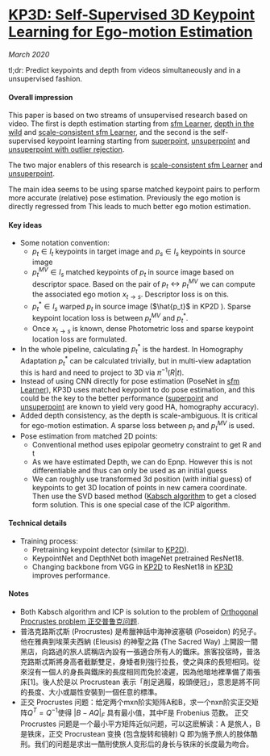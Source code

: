 # [KP3D: Self-Supervised 3D Keypoint Learning for Ego-motion Estimation](https://arxiv.org/abs/1912.03426)

_March 2020_

tl;dr: Predict keypoints and depth from videos simultaneously and in a unsupervised fashion.

#### Overall impression
This paper is based on two streams of unsupervised research based on video. The first is depth estimation starting from [sfm Learner](sfm_learner.md), [depth in the wild](mono_depth_video_in_the_wild.md) and [scale-consistent sfm Learner](sc_sfm_learner.md), and the second is the self-supervised keypoint learning starting from [superpoint](superpoint.md), [unsuperpoint](unsuperpoint.md) and [unsuperpoint with outlier rejection](kp2d.md).

The two major enablers of this research is [scale-consistent sfm Learner](sc_sfm_learner.md) and [unsuperpoint](unsuperpoint.md).

The main idea seems to be using sparse matched keypoint pairs to perform more accurate (relative) pose estimation. Previously the ego motion is directly regressed from This leads to much better ego motion estimation.

#### Key ideas
- Some notation convention:
	- $p_t \in I_t$ keypoints in target image and $p_s \in I_s$ keypoints in source image
	- $p_t^{MV} \in I_s$ matched keypoints of $p_t$ in source image based on descriptor space. Based on the pair of $p_t \leftrightarrow p_t^{MV}$ we can compute the associated ego motion $x_{t \rightarrow s}$. Descriptor loss is on this. 
	- $p_t^* \in I_s$ warped $p_t$ in source image ($\hat{p_t}$ in KP2D ). Sparse keypoint location loss is between $p_t^{MV}$ and $p_t^*$.
	- Once $x_{t \rightarrow s}$ is known, dense Photometric loss and sparse keypoint location loss are formulated.
- In the whole pipeline, calculating $p_t^*$ is the hardest. In Homography Adaptation $p_t^*$ can be calculated trivially, but in multi-view adaptation this is hard and need to project to 3D via $\pi^{-1}(R|t)$.
- Instead of using CNN directly for pose estimation (PoseNet in [sfm Learner](sfm_learner.md)), KP3D uses matched keypoint to do pose estimation, and this could be the key to the better performance ([superpoint](superpoint.md) and [unsuperpoint](unsuperpoint.md) are known to yield very good HA, homography accuracy).
- Added depth consistency, as the depth is scale-ambiguous. It is critical for ego-motion estimation. A sparse loss between $p_t$ and $p_t^{MV}$ is used. 
- Pose estimation from matched 2D points:
	- Conventional method uses epipolar geometry constraint to get R and t
	- As we have estimated Depth, we can do Epnp. However this is not differentiable and thus can only be used as an initial guess
	- We can roughly use transformed 3d position (with initial guess) of keypoints to get 3D location of points in new camera coordinate. Then use the SVD based method ([Kabsch algorithm](https://en.wikipedia.org/wiki/Kabsch_algorithm) to get a closed form solution. This is one special case of the ICP algorithm. 

#### Technical details
- Training process:
	- Pretraining keypoint detector (similar to [KP2D](kp2d.md)).
	- KeypointNet and DepthNet both imageNet pretrained ResNet18. 
	- Changing backbone from VGG in [KP2D](kp2d) to ResNet18 in [KP3D](kp3d.md) improves performance.

#### Notes
- Both Kabsch algorithm and ICP is solution to the problem of [Orthogonal Procrustes problem 正交普鲁克问题](https://en.wikipedia.org/wiki/Iterative_closest_point). 
- 普洛克路斯忒斯 (Procrustes) 是希臘神話中海神波塞頓 (Poseidon) 的兒子。他在雅典到埃萊夫西納 (Eleusis) 的神聖之路 (The Sacred Way) 上開設一間黑店，向路過的旅人謊稱店內設有一張適合所有人的鐵床。旅客投宿時，普洛克路斯忒斯將身高者截斷雙足，身矮者則強行拉長，使之與床的長短相同。從來沒有一個人的身長與鐵床的長度相同而免於凌遲，因為他暗地裡準備了兩張床[1]。後人於是以 Procrustean 表示「削足適履，殺頭便冠」，意思是將不同的長度、大小或屬性安裝到一個任意的標準。
- 正交 Procrustes 问题：给定两个mxn阶实矩阵A和B，求一个nxn阶实正交矩阵$Q^T=Q^{-1}$使得  $|B-AQ|_F$ 具有最小值，其中F是 Frobenius 范数。
正交 Procrustes 问题是一个最小平方矩阵近似问题，可以这麽解读：A 是旅人，B 是铁床，正交 Procrustean 变换 (包含旋转和镜射) Q 即为施予旅人的肢体酷刑。我们的问题是求出一酷刑使旅人变形后的身长与铁床的长度最为吻合。



